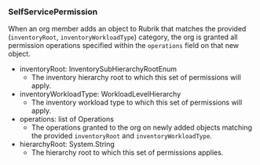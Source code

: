 ### SelfServicePermission
When an org member adds an object to Rubrik that matches the provided (`inventoryRoot`, `inventoryWorkloadType`) category, the org is granted all permission operations specified within the `operations` field on that new object.

- inventoryRoot: InventorySubHierarchyRootEnum
  - The inventory hierarchy root to which this set of permissions will apply.
- inventoryWorkloadType: WorkloadLevelHierarchy
  - The inventory workload type to which this set of permissions will apply.
- operations: list of Operations
  - The operations granted to the org on newly added objects matching the provided `inventoryRoot` and `inventoryWorkloadType`.
- hierarchyRoot: System.String
  - The hierarchy root to which this set of permissions applies.
